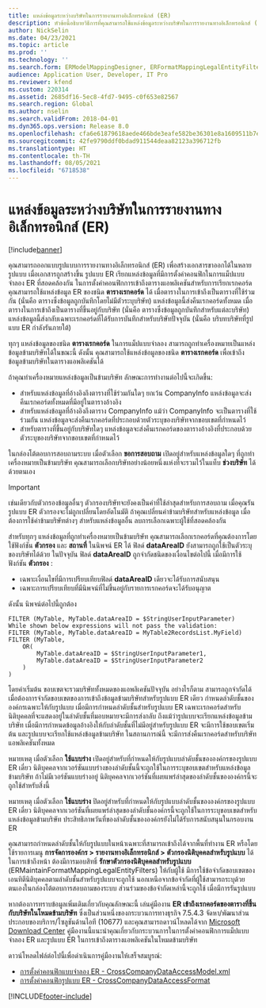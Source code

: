 ```yaml
---
title: แหล่งข้อมูลระหว่างบริษัทในการรายงานทางอิเล็กทรอนิกส์ (ER)
description: หัวข้อนี้อธิบายวิธีการที่คุณสามารถใช้แหล่งข้อมูลระหว่างบริษัทในการรายงานทางอิเล็กทรอนิกส์ (ER)
author: NickSelin
ms.date: 04/23/2021
ms.topic: article
ms.prod: ''
ms.technology: ''
ms.search.form: ERModelMappingDesigner, ERFormatMappingLegalEntityFilterTable
audience: Application User, Developer, IT Pro
ms.reviewer: kfend
ms.custom: 220314
ms.assetid: 2685df16-5ec8-4fd7-9495-c0f653e82567
ms.search.region: Global
ms.author: nselin
ms.search.validFrom: 2018-04-01
ms.dyn365.ops.version: Release 8.0
ms.openlocfilehash: cfa6e61879618aede466bde3eafe582be36301e8a1609511b7e3bc3fe65ccfce
ms.sourcegitcommit: 42fe9790ddf0bdad911544deaa82123a396712fb
ms.translationtype: HT
ms.contentlocale: th-TH
ms.lasthandoff: 08/05/2021
ms.locfileid: "6718538"
---
```

# <a name="cross-company-data-sources-in-electronic-reporting-er"></a>แหล่งข้อมูลระหว่างบริษัทในการรายงานทางอิเล็กทรอนิกส์ (ER)

[!include[banner](../includes/banner.md)]

คุณสามารถออกแบบรูปแบบการรายงานทางอิเล็กทรอนิกส์ (ER) เพื่อสร้างเอกสารขาออกได้ในหลายรูปแบบ เมื่อเอกสารถูกสร้างขึ้น รูปแบบ ER เรียกแหล่งข้อมูลที่มีการตั้งค่าคอนฟิกในการแม็ปแบบจำลอง ER ที่สอดคล้องกัน ในการตั้งค่าคอนฟิกการเข้าถึงตารางแอพลิเคชันสำหรับการเรียกเรกคอร์ด คุณสามารถใช้แหล่งข้อมูล ER ของชนิด **ตารางเรกคอร์ด** ได้ เมื่อตารางในการเข้าถึงเป็นตารางที่ใช้ร่วมกัน (นั่นคือ ตารางซึ่งข้อมูลถูกบันทึกโดยไม่มีตัวระบุบริษัท) แหล่งข้อมูลนี้ส่งคืนเรกคอร์ดทั้งหมด เมื่อตารางในการเข้าถึงเป็นตารางที่ขึ้นอยู่กับบริษัท (นั่นคือ ตารางซึ่งข้อมูลถูกบันทึกสำหรับแต่ละบริษัท) แหล่งข้อมูลนี้ส่งกลับเฉพาะเรกคอร์ดที่ได้รับการบันทึกสำหรับบริษัทปัจจุบัน (นั่นคือ บริบทบริษัทที่รูปแบบ ER กำลังรันภายใต้)

ทุกๆ แหล่งข้อมูลของชนิด **ตารางเรกคอร์ด** ในการแม็ปแบบจำลอง สามารถถูกทำเครื่องหมายเป็นแหล่งข้อมูลข้ามบริษัทได้ในขณะนี้ ดังนั้น คุณสามารถใช้แหล่งข้อมูลของชนิด **ตารางเรกคอร์ด** เพื่อเข้าถึงข้อมูลข้ามบริษัทในตารางแอพลิเคชันได้

ถ้าคุณทำเครื่องหมายแหล่งข้อมูลเป็นข้ามบริษัท ลักษณะการทำงานต่อไปนี้จะเกิดขึ้น:

- สำหรับแหล่งข้อมูลที่อ้างอิงถึงตารางที่ใช้ร่วมกันใดๆ ยกเว้น CompanyInfo แหล่งข้อมูลจะส่งคืนเรกคอร์ดทั้งหมดที่มีอยู่ในตารางอ้างอิง 
- สำหรับแหล่งข้อมูลที่อ้างอิงถึงตาราง CompanyInfo แม้ว่า CompanyInfo จะเป็นตารางที่ใช้ร่วมกัน แหล่งข้อมูลจะส่งคืนเรกคอร์ดที่ประกอบด้วยตัวระบุของบริษัทจากขอบเขตที่กำหนดไว้
- สำหรับตารางที่ขึ้นอยู่กับบริษัทใดๆ แหล่งข้อมูลจะส่งคืนเรกคอร์ดของตารางอ้างอิงที่ประกอบด้วยตัวระบุของบริษัทจากขอบเขตที่กำหนดไว้

ในกล่องโต้ตอบการสอบถามระบบ เมื่อตัวเลือก **ขอการสอบถาม** เปิดอยู่สำหรับแหล่งข้อมูลใดๆ ที่ถูกทำเครื่องหมายเป็นข้ามบริษัท คุณสามารถเลือกบริษัทอย่างน้อยหนึ่งแห่งที่จะรวมไว้ในแท็บ **ช่วงบริษัท** ได้ด้วยตนเอง

> [!IMPORTANT]
> เช่นเดียวกับตัวกรองข้อมูลอื่นๆ ตัวกรองบริษัทจะยังคงเป็นค่าที่ใช้ล่าสุดสำหรับการสอบถาม เมื่อคุณรันรูปแบบ ER ตัวกรองจะไม่ถูกเปลี่ยนโดยอัตโนมัติ ถ้าคุณเปลี่ยนค่าข้ามบริษัทสำหรับแหล่งข้อมูล เมื่อต้องการใช้ค่าข้ามบริษัทต่างๆ สำหรับแหล่งข้อมูลอื่น ลบการเลือกเฉพาะผู้ใช้ที่สอดคล้องกัน

สำหรับทุกๆ แหล่งข้อมูลที่ถูกทำเครื่องหมายเป็นข้ามบริษัท คุณสามารถเลือกเรกคอร์ดที่คุณต้องการโดยใช้ฟังก์ชัน **ตัวกรอง** และ **สถานที่** ในนิพจน์ ER ได้ ฟิลด์ **dataAreaID** ยังสามารถถูกใช้เป็นตัวระบุของบริษัทได้ด้วย ในปัจจุบัน ฟิลด์ **dataAreaID** ถูกจำกัดชนิดของเงื่อนไขต่อไปนี้ เมื่อมีการใช้ฟังก์ชัน **ตัวกรอง** :

- เฉพาะเงื่อนไขที่มีการเปรียบเทียบฟิลด์ **dataAreaID** เดียวจะได้รับการสนับสนุน
- เฉพาะการเปรียบเทียบที่มีนิพจน์ที่ไม่ขึ้นอยู่กับรายการเรกคอร์ดจะได้รับอนุญาต

ดังนั้น นิพจน์ต่อไปนี้ถูกต้อง

```ER Expression
FILTER (MyTable, MyTable.dataAreaID = $StringUserInputParameter)
While shown below expressions will not pass the validation:
FILTER (MyTable, MyTable.dataAreaID = MyTable2RecordsList.MyField)
FILTER (MyTable, 
    OR(
        MyTable.dataAreaID = $StringUserInputParameter1,
        MyTable.dataAreaID = $StringUserInputParameter2
    )
)
```

โดยค่าเริ่มต้น ขอบเขตจะรวมบริษัททั้งหมดของแอพลิเคชันปัจจุบัน อย่างไรก็ตาม สามารถถูกจำกัดได้ เมื่อต้องการจำกัดขอบเขตของการเข้าถึงข้อมูลข้ามบริษัทสำหรับรูปแบบ ER เดียว กำหนดลำดับชั้นขององค์กรเฉพาะให้กับรูปแบบ เมื่อมีการกำหนดลำดับชั้นสำหรับรูปแบบ ER เฉพาะเรกคอร์ดสำหรับนิติบุคคลที่จะแสดงอยู่ในลำดับชั้นที่มอบหมายจะมีการส่งกลับ ถึงแม้ว่ารูปแบบจะเรียกแหล่งข้อมูลข้ามบริษัท เมื่อมีการกำหนดข้อมูลอ้างอิงให้กับลำดับชั้นที่ไม่มีอยู่สำหรับรูปแบบ ER จะมีการใช้ขอบเขตเริ่มต้น และรูปแบบจะเรียกใช้แหล่งข้อมูลข้ามบริษัท ในสถานการณ์นี้ จะมีการส่งคืนเรกคอร์ดสำหรับบริษัทแอพลิเคชันทั้งหมด

หมายเหตุ เมื่อตัวเลือก **ใช้แบบร่าง** เปิดอยู่สำหรับที่กำหนดให้กับรูปแบบลำดับชั้นขององค์กรของรูปแบบ ER เดี่ยว นิติบุคคลจากเวอร์ชันแบบร่างของลำดับชั้นนี้จะถูกใช้ในการระบุขอบเขตสำหรับแหล่งข้อมูลข้ามบริษัท ถ้าไม่มีเวอร์ชันแบบร่างอยู่ นิติบุคคลจากเวอร์ชันที่เผยแพร่ล่าสุดของลำดับชั้นขององค์กรนี้จะถูกใช้สำหรับสิ่งนี้

หมายเหตุ เมื่อตัวเลือก **ใช้แบบร่าง** ปิดอยู่สำหรับที่กำหนดให้กับรูปแบบลำดับชั้นขององค์กรของรูปแบบ ER เดี่ยว นิติบุคคลจากเวอร์ชันที่เผยแพร่ล่าสุดของลำดับชั้นองค์กรนี้จะถูกใช้ในการระบุขอบเขตสำหรับแหล่งข้อมูลข้ามบริษัท ประสิทธิภาพวันที่ของลำดับชั้นขององค์กรยังไม่ได้รับการสนับสนุนในกรอบงาน ER

คุณสามารถกำหนดลำดับชั้นให้กับรูปแบบในหน้าเฉพาะที่สามารถเข้าถึงได้จากพื้นที่ทำงาน ER หรือโดยใช้รายการเมนู **การจัดการองค์กร \> รายงานทางอิเล็กทรอนิกส์ \> ตัวกรองนิติบุคคลสำหรับรูปแบบ** ได้ ในการเข้าถึงหน้า ต้องมีการมอบสิทธิ์ **รักษาตัวกรองนิติบุคคลสำหรับรูปแบบ** (ERMaintainFormatMappingLegalEntityFilters) ให้กับผู้ใช้ มีการใช้ข้อจำกัดขอบเขตของเอนทิตีนิติบุคคลตามลำดับชั้นสำหรับรูปแบบจะถูกใช้ นอกเหนือจากข้อจำกัดที่ผู้ใช้สามารถระบุด้วยตนเองในกล่องโต้ตอบการสอบถามของระบบ ส่วนร่วมของข้อจำกัดเหล่านี้จะถูกใช้ เมื่อมีการรันรูปแบบ

หากต้องการทราบข้อมูลเพิ่มเติมเกี่ยวกับคุณลักษณะนี้ เล่นคู่มืองาน **ER เข้าถึงเรกคอร์ดของตารางที่ขึ้นกับบริษัทในโหมดข้ามบริษัท** ซึ่งเป็นส่วนหนึ่งของกระบวนการทางธุรกิจ 7.5.4.3 จัดหา/พัฒนาส่วนประกอบของบริการ/โซลูชันด้านไอที (10677) และคุณสามารถดาวน์โหลดได้จาก [Microsoft Download Center](https://go.microsoft.com/fwlink/?linkid=874684) คู่มืองานนี้แนะนำคุณเกี่ยวกับกระบวนการในการตั้งค่าคอนฟิกการแม็ปแบบจำลอง ER และรูปแบบ ER ในการเข้าถึงตารางแอพลิเคชันในโหมดข้ามบริษัท

ดาวน์โหลดไฟล์ต่อไปนี้เพื่อดำเนินการคู่มืองานให้เสร็จสมบูรณ์:

- [การตั้งค่าคอนฟิกแบบจำลอง ER - CrossCompanyDataAccessModel.xml](https://download.microsoft.com/download/4/2/5/4258f891-7054-4821-aedd-3721ba25fdd5/CrossCompanyDataAccessModel.xml)
- [การตั้งค่าคอนฟิกรูปแบบ ER - CrossCompanyDataAccessFormat](https://download.microsoft.com/download/3/2/1/321deb75-3ba9-4323-99bf-207a52c60b5c/CrossCompanyDataAccessFormat.xml)


[!INCLUDE[footer-include](../../../includes/footer-banner.md)]
